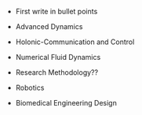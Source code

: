 - First write in bullet points

- Advanced Dynamics
- Holonic-Communication and Control 
- Numerical Fluid Dynamics
- Research Methodology??
- Robotics
- Biomedical Engineering Design